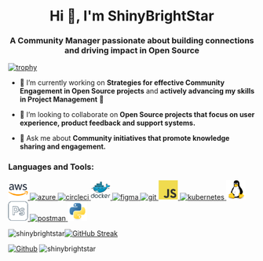 <h1 align="center">Hi 👋, I'm ShinyBrightStar</h1>
<h3 align="center">A Community Manager passionate about building connections and driving impact in Open Source</h3>

[![trophy](https://github-profile-trophy.vercel.app/?username=shinybrightstar&title=MultiLanguage,Repositories,Commits,Followers,Experience,Stars,PullRequest,Issues)](https://github.com/shinybrightstar/github-profile-trophy)
<!--- <p align="left"> <a href="https://github.com/shinybrightstar/github-profile-trophy"><img src="https://github-profile-trophy.vercel.app/?username=shinybrightstar" alt="shinybrightstar" /></a> </p> --->

- 🔭 I’m currently working on **Strategies for effective Community Engagement in Open Source projects** and **actively advancing my skills in Project Management** 🌱 

- 👯 I’m looking to collaborate on **Open Source projects that focus on user experience, product feedback and support systems.**

- 💬 Ask me about **Community initiatives that promote knowledge sharing and engagement.**


<p align="left">
</p>

<h3 align="left">Languages and Tools:</h3>
<p align="left"> <a href="https://aws.amazon.com" target="_blank" rel="noreferrer"> <img src="https://raw.githubusercontent.com/devicons/devicon/master/icons/amazonwebservices/amazonwebservices-original-wordmark.svg" alt="aws" width="40" height="40"/> </a> <a href="https://azure.microsoft.com/en-in/" target="_blank" rel="noreferrer"> <img src="https://www.vectorlogo.zone/logos/microsoft_azure/microsoft_azure-icon.svg" alt="azure" width="40" height="40"/> </a> <a href="https://circleci.com" target="_blank" rel="noreferrer"> <img src="https://www.vectorlogo.zone/logos/circleci/circleci-icon.svg" alt="circleci" width="40" height="40"/> </a> <a href="https://www.docker.com/" target="_blank" rel="noreferrer"> <img src="https://raw.githubusercontent.com/devicons/devicon/master/icons/docker/docker-original-wordmark.svg" alt="docker" width="40" height="40"/> </a> <a href="https://www.figma.com/" target="_blank" rel="noreferrer"> <img src="https://www.vectorlogo.zone/logos/figma/figma-icon.svg" alt="figma" width="40" height="40"/> </a> <a href="https://git-scm.com/" target="_blank" rel="noreferrer"> <img src="https://www.vectorlogo.zone/logos/git-scm/git-scm-icon.svg" alt="git" width="40" height="40"/> </a> <a href="https://developer.mozilla.org/en-US/docs/Web/JavaScript" target="_blank" rel="noreferrer"> <img src="https://raw.githubusercontent.com/devicons/devicon/master/icons/javascript/javascript-original.svg" alt="javascript" width="40" height="40"/> </a> <a href="https://kubernetes.io" target="_blank" rel="noreferrer"> <img src="https://www.vectorlogo.zone/logos/kubernetes/kubernetes-icon.svg" alt="kubernetes" width="40" height="40"/> </a> <a href="https://www.linux.org/" target="_blank" rel="noreferrer"> <img src="https://raw.githubusercontent.com/devicons/devicon/master/icons/linux/linux-original.svg" alt="linux" width="40" height="40"/> </a> <a href="https://www.photoshop.com/en" target="_blank" rel="noreferrer"> <img src="https://raw.githubusercontent.com/devicons/devicon/master/icons/photoshop/photoshop-line.svg" alt="photoshop" width="40" height="40"/> </a> <a href="https://postman.com" target="_blank" rel="noreferrer"> <img src="https://www.vectorlogo.zone/logos/getpostman/getpostman-icon.svg" alt="postman" width="40" height="40"/> </a> <a href="https://www.python.org" target="_blank" rel="noreferrer"> <img src="https://raw.githubusercontent.com/devicons/devicon/master/icons/python/python-original.svg" alt="python" width="40" height="40"/> </a> </p>

<p><img align="left" src="https://github-readme-stats.vercel.app/api/top-langs?username=shinybrightstar&show_icons=true&locale=en&layout=compact" alt="shinybrightstar" /></p>

<!--- <p>&nbsp;<img align="center" src="https://github-readme-stats.vercel.app/api?username=shinybrightstar&show_icons=true&locale=en" alt="shinybrightstar" /></p> --->

<a href="https://git.io/streak-stats"><img src="https://github-readme-streak-stats.herokuapp.com?user=shinybrightstar" alt="GitHub Streak" /></a>

<p>
   <a href="https://github.com/shinybrightstar" target="_blank"><img alt="Github" src="https://img.shields.io/badge/GitHub-%2312100E.svg?&style=for-the-badge&logo=Github&logoColor=blue" /></a>
   <img src="https://komarev.com/ghpvc/?username=shinybrightstar&label=Profile%20views&color=0e75b6&style=flat" alt="shinybrightstar" />
</p>
<p align="left">  </p>

<!---
This is a ✨ special ✨ repository because its `README.md` (this file) appears on your GitHub profile.
You can click the Preview link to take a look at your changes.
--->

